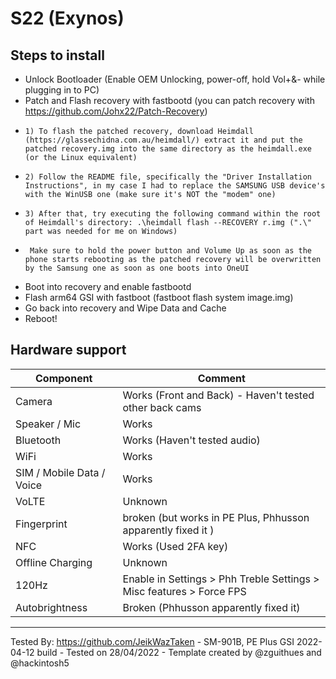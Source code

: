 # S22 (Exynos)

## Steps to install

* Unlock Bootloader (Enable OEM Unlocking, power-off, hold Vol+&- while plugging in to PC)
* Patch and Flash recovery with fastbootd (you can patch recovery with https://github.com/Johx22/Patch-Recovery)
*     1) To flash the patched recovery, download Heimdall (https://glassechidna.com.au/heimdall/) extract it and put the patched recovery.img into the same directory as the heimdall.exe (or the Linux equivalent)
*     2) Follow the README file, specifically the "Driver Installation Instructions", in my case I had to replace the SAMSUNG USB device's with the WinUSB one (make sure it's NOT the "modem" one)
*     3) After that, try executing the following command within the root of Heimdall's directory: .\heimdall flash --RECOVERY r.img (".\" part was needed for me on Windows)
*      Make sure to hold the power button and Volume Up as soon as the phone starts rebooting as the patched recovery will be overwritten by the Samsung one as soon as one boots into OneUI
* Boot into recovery and enable fastbootd
* Flash arm64 GSI with fastboot (fastboot flash system image.img)
* Go back into recovery and Wipe Data and Cache
* Reboot!

## Hardware support

| Component                 |      Comment                                                      |
|---------------------------|-------------------------------------------------------------------|
| Camera                    | Works (Front and Back) - Haven't tested other back cams           |
| Speaker / Mic             | Works                                                             |
| Bluetooth                 | Works (Haven't tested audio)                                      |
| WiFi                      | Works                                                             |
| SIM / Mobile Data / Voice | Works                                                             |
| VoLTE                     | Unknown                                                           |
| Fingerprint               | broken (but works in PE Plus, Phhusson apparently fixed it )      |
| NFC                       | Works (Used 2FA key)                                              |
| Offline Charging          | Unknown                                                           |
| 120Hz                     | Enable in Settings > Phh Treble Settings > Misc features > Force FPS               |
| Autobrightness            | Broken (Phhusson apparently fixed it)               |
---

Tested By: https://github.com/JeikWazTaken - SM-901B, PE Plus GSI 2022-04-12 build - Tested on 28/04/2022 - Template created by @zguithues and @hackintosh5

